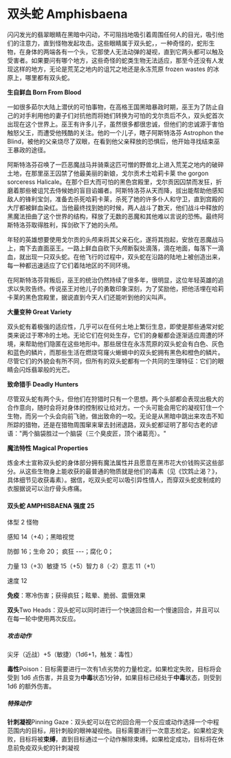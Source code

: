# 双头蛇 Amphisbaena

闪闪发光的翡翠眼睛在黑暗中闪动，不可阻挡地吸引着周围任何人的目光，吸引他们的注意力，直到怪物发起攻击。这些眼睛属于双头蛇，，一种奇怪的，蛇形生物，在身体的两端各有一个头，它那使人无法动弹的凝视，直到它两头都可以触及受害者。如果要问有哪个地方，这些奇怪的蛇类生物无法适应，那至今还没有人发现这样的地方，无论是荒芜之地内的诅咒之地还是永冻荒原
frozen wastes 的冰原上，哪里都有双头蛇。

**生自鲜血 Born From Blood**

一如很多茹尔大陆上潜伏的可怕事物，在高格王国黑暗暴政时期，巫王为了防止自己的对手利用他的妻子们对抗他而将她们转换为可怕的戈尔贡后不久，双头蛇首次出现在这个世界上。巫王有许多儿子，虽然很多都很忠诚，但他们的忠诚源于害怕触怒父王，而遭受他残酷的关注。他的一个儿子，瞎子阿斯特洛芬
Astrophon the
Blind，被他的父亲烧尽了双眼，在看到他父亲释放的恐惧后，他开始寻找结束巫王暴政的途径。

阿斯特洛芬召唤了一匹恶魔战马并骑乘这匹可憎的野兽北上进入荒芜之地内的破碎土地，在那里巫王囚禁了他最美丽的新娘，戈尔贡术士哈莉卡莱
the gorgon sorceress
Halicale。在那个巨大而可怕的黑色宫殿里，戈尔贡因囚禁而发狂，折磨着那些被诅咒去侍候她的盲目谄媚者。阿斯特洛芬从天而降，拔出能帮助他感知敌人的锋利宝剑，准备去杀死哈莉卡莱，杀死了她的许多仆人和守卫，直到宫殿的大厅都被鲜血染红。当他最终找到她的时候，两人战斗了数天，他们战斗中释放的黑魔法扭曲了这个世界的结构，释放了无数的恶魔和其他难以言说的恐怖。最终阿斯特洛芬取得胜利，挥剑砍下了她的头颅。

年轻的英雄想要使用戈尔贡的头颅来将其父亲石化，遂将其抱起，安放在恶魔战马上，南下去直面巫王。一路上鲜血自砍下头颅断裂处滴落，滴在地面，每落下一滴血，就出现一只双头蛇。在他飞行的过程中，双头蛇在沿路的陆地上被创造出来，每一种都迅速适应了它们着陆地区的不同环境。

在阿斯特洛芬背叛后，巫王的统治仍然持续了很多年，很明显，这位年轻英雄的追求以失败告终。传说巫王对他儿子的勇敢印象深刻，为了奖励他，把他活埋在哈莉卡莱的黑色宫殿里，据说直到今天人们还能听到他的尖叫声。

**大量变种 Great Variety**

双头蛇有着极强的适应性，几乎可以在任何土地上繁衍生息，即使是那些通常对蛇类来说过于寒冷的土地。无论它们在何处生存，它们的身躯都会逐渐适应周遭的环境，来帮助他们隐匿在这些地形中。那些居住在永冻荒原的双头蛇会有白色、灰色和蓝色的鳞片，而那些生活在燃烧穹窿火蜥蜴中的双头蛇拥有黑色和橙色的鳞片。尽管它们的外貌会有所不同，但所有的双头蛇都有一个共同的生理特征：它们的眼睛会闪烁翡翠般的光芒。

**致命猎手 Deadly Hunters**

尽管双头蛇有两个头，但他们在狩猎时只有一个思想。两个头部都会表现出极大的合作意向，随时会将对身体的控制权让给对方。一个头可能会用它的凝视钉住一个生物，而另一个头会向前飞驰，做出致命的一咬。无论是从黑暗中跳出来攻击不知所踪的猎物，还是在猎物周围窜来窜去封闭退路，双头蛇都证明了那句古老的谚语："两个脑袋胜过一个脑袋（三个臭皮匠，顶个诸葛亮）。"

**魔法特性 Magical Properties**

炼金术士宣称双头蛇的身体部分拥有魔法属性并且愿意在黑市花大价钱购买这些部分。从这些生物身上能收获的最普通的物质就是他们的毒素（见《饮鸩止渴？》，具体细节见收获毒素）。据信，吃双头蛇可以吸引异性情人，而穿双头蛇皮制成的衣服据说可以治疗骨头疼痛。

#### 双头蛇 AMPHISBAENA 强度 25

体型 2 怪物

感知 14（+4）；黑暗视觉

防御 16；生命 20； 疯狂 ---；腐化 0；

力量 13（+3）敏捷 15（+5）智力 8（-2）意志 11（+1）

速度 12

**免疫**：寒冷伤害；获得疯狂；眩晕、脆弱、震慑效果

**双头**Two
Heads：双头蛇可以同时进行一个快速回合和一个慢速回合，并且可以在每一轮中使用两次反应。

##### 攻击动作

尖牙（近战）+5（敏捷）（1d6+1，触发：毒性）

**毒性**Poison：目标需要进行一次有1点劣势的力量检定。如果检定失败，目标将会受到
1d6
点伤害，并且变为**中毒**状态1分钟，如果目标已经处于**中毒**状态，则受到
1d6 的额外伤害。

##### 特殊动作

**针刺凝视**Pinning
Gaze：双头蛇可以在它的回合用一个反应或动作选择一个中程范围内的目标，用针刺般的眼神凝视他。目标需要进行一次意志检定。如果检定失败，目标将被**束缚**，直到目标通过一个动作解除束缚。如果检定成功，目标将在休息前免疫双头蛇的针刺凝视
